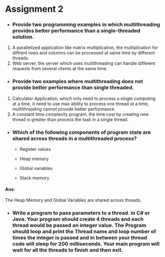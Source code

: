 # Assignment 2
* ### Provide two programming examples in which multithreading provides better performance than a single-threaded solution.
1. A parallelized application like matrix multiplication, the multiplication for diffrent rows and columns can be processed at same time by different threads.
2. Web server, the server which uses multithreading can handle different requests from several clients at the same time.
* ### Provide two examples where multithreading does not provide better performance than single threaded. 
1. Calculator Application, which only need to process a single computing at a time, it need to use max ability to process one thread at a time, multithreading cannot provide better performance.
2. A constant time complexity program, the time cost by creating new thread is greater than process the task in a single thread.


* ### Which of the following components of program state are shared across threads in a multithreaded process?

  * Register values

  * Heap memory

  * Global variables

  * Stack memory

#### Ans: 
The Heap Memory and Global Variables are shared across threads.

* ### Write a program to pass parameters to a thread. in C# or Java. Your program should create 4 threads and each thread would be passed an integer value. The Program should loop and print the Thread name and loop number of times the integer is passed and in between your thread code  will sleep for 200 milliseconds. Your main program will wait for all the threads to finish and then exit. 